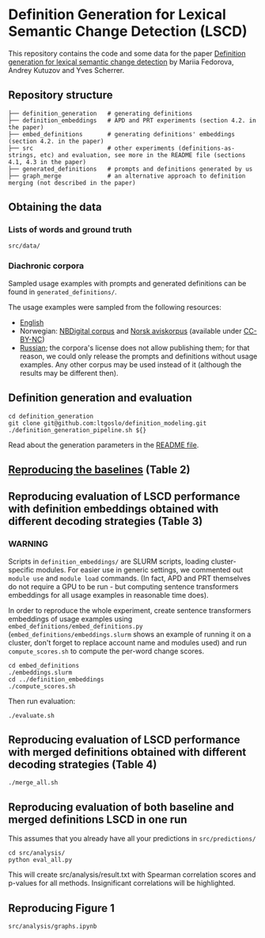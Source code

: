 # Definition Generation for Lexical Semantic Change Detection (LSCD)

This repository contains the code and some data for the paper [Definition generation for lexical semantic change detection](https://arxiv.org/abs/2406.14167) by Mariia Fedorova, Andrey Kutuzov and Yves Scherrer.

## Repository structure
    ├── definition_generation   # generating definitions
    ├── definition_embeddings   # APD and PRT experiments (section 4.2. in the paper)
    ├── embed_definitions       # generating definitions' embeddings (section 4.2. in the paper)
    ├── src                     # other experiments (definitions-as-strings, etc) and evaluation, see more in the README file (sections 4.1, 4.3 in the paper)
    ├── generated_definitions   # prompts and definitions generated by us
    ├── graph_merge             # an alternative approach to definition merging (not described in the paper)

## Obtaining the data

### Lists of words and ground truth

```src/data/``` 

### Diachronic corpora

Sampled usage examples with prompts and generated definitions can be found in ```generated_definitions/```.

The usage examples were sampled from the following resources:

- [English](https://www.ims.uni-stuttgart.de/en/research/resources/corpora/sem-eval-ulscd-eng/)
- Norwegian: [NBDigital corpus](https://www.nb.no/sprakbanken/ressurskatalog/oai-nb-no-sbr-34/) and [Norsk aviskorpus](https://www.nb.no/sprakbanken/ressurskatalog/oai-nb-no-sbr-4/) (available under [CC-BY-NC](https://creativecommons.org/licenses/by-nc/4.0/))
- [Russian](https://ruscorpora.ru/new/en/corpora-usage.html); the corpora's license does not allow publishing them; for that reason, we could only release the prompts and definitions without usage examples. Any other corpus may be used instead of it (although the results may be different then).

## Definition generation and evaluation

```commandline
cd definition_generation
git clone git@github.com:ltgoslo/definition_modeling.git
./definition_generation_pipeline.sh ${}
```
Read about the generation parameters in the [README file](definition_generation/README.md).

## [Reproducing the baselines](https://github.com/ltgoslo/Definition-generation-for-LSCD/tree/main/src#reproducing-lesk-baselines) (Table 2)

## Reproducing evaluation of LSCD performance with definition embeddings obtained with different decoding strategies (Table 3)

### WARNING

Scripts in `definition_embeddings/` are SLURM scripts, loading cluster-specific modules. For easier use in generic settings, we commented out `module use` and `module load` commands.
(In fact, APD and PRT themselves do not require a GPU to be run - but computing sentence transformers embeddings for all usage examples in reasonable time does).

In order to reproduce the whole experiment, create sentence transformers embeddings of usage examples using `embed_definitions/embed_definitions.py` (`embed_definitions/embeddings.slurm` shows an example of running it on a cluster, don't forget to replace account name and modules used) and run `compute_scores.sh` to compute the per-word change scores.
```commandline
cd embed_definitions
./embeddings.slurm
cd ../definition_embeddings
./compute_scores.sh
```

Then run evaluation:

```commandline
./evaluate.sh
```

## Reproducing evaluation of LSCD performance with merged definitions obtained with different decoding strategies (Table 4)

```commandline
./merge_all.sh
```

## Reproducing evaluation of both baseline and merged definitions LSCD in one run

This assumes that you already have all your predictions in `src/predictions/`

```commandline
cd src/analysis/
python eval_all.py
```

This will create src/analysis/result.txt with Spearman correlation scores and p-values for all methods. Insignificant correlations will be highlighted.

## Reproducing Figure 1

`src/analysis/graphs.ipynb`
